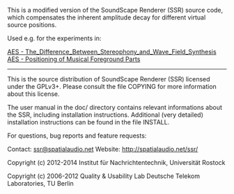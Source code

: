 This is a modified version of the SoundScape Renderer (SSR) source code, which
compensates the inherent amplitude decay for different virtual source positions.

Used e.g. for the experiments in:

[AES - The_Difference_Between_Stereophony_and_Wave_Field_Synthesis](https://www.researchgate.net/publication/305985331_The_Difference_Between_Stereophony_and_Wave_Field_Synthesis_in_the_Context_of_Popular_Music)
[AES - Positioning of Musical Foreground Parts](https://www.researchgate.net/publication/309014434_Positioning_of_Musical_Foreground_Parts_in_Surrounding_Sound_Stages)


---
This is the source distribution of SoundScape Renderer (SSR) licensed under the
GPLv3+. Please consult the file COPYING for more information about this license.

The user manual in the doc/ directory contains relevant informations about the
SSR, including installation instructions. Additional (very detailed)
installation instructions can be found in the file INSTALL.

For questions, bug reports and feature requests:

Contact: ssr@spatialaudio.net
Website: http://spatialaudio.net/ssr/

Copyright (c) 2012-2014 Institut für Nachrichtentechnik, Universität Rostock

Copyright (c) 2006-2012 Quality & Usability Lab
                        Deutsche Telekom Laboratories, TU Berlin
